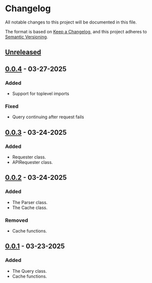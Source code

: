 # Changelog

All notable changes to this project will be documented in this file.

The format is based on [Keep a Changelog](https://keepachangelog.com/en/1.1.0/),
and this project adheres to [Semantic Versioning](https://semver.org/spec/v2.0.0.html).

## [Unreleased]

## [0.0.4] - 03-27-2025

### Added

- Support for toplevel imports

### Fixed

- Query continuing after request fails

## [0.0.3] - 03-24-2025

### Added

- Requester class.
- APIRequester class.

## [0.0.2] - 03-24-2025

### Added

- The Parser class.
- The Cache class.

### Removed

- Cache functions.

## [0.0.1] - 03-23-2025

### Added

- The Query class.
- Cache functions.


[unreleased]: https://github.com/taylorhmorris/pyquaca/compare/v0.0.4...HEAD
[0.0.4]: https://github.com/taylorhmorris/pyquaca/compare/v0.0.2...v0.0.4
[0.0.3]: https://github.com/taylorhmorris/pyquaca/compare/v0.0.2...v0.0.3
[0.0.2]: https://github.com/taylorhmorris/pyquaca/compare/v0.0.1...v0.0.2
[0.0.1]: https://github.com/taylorhmorris/pyquaca/releases/tag/v0.0.1
